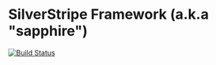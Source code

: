 # SilverStripe Framework (a.k.a "sapphire")

[![Build Status](https://secure.travis-ci.org/silverstripe/silverstripe-framework.png?branch=2.4)](https://travis-ci.org/silverstripe/silverstripe-framework)